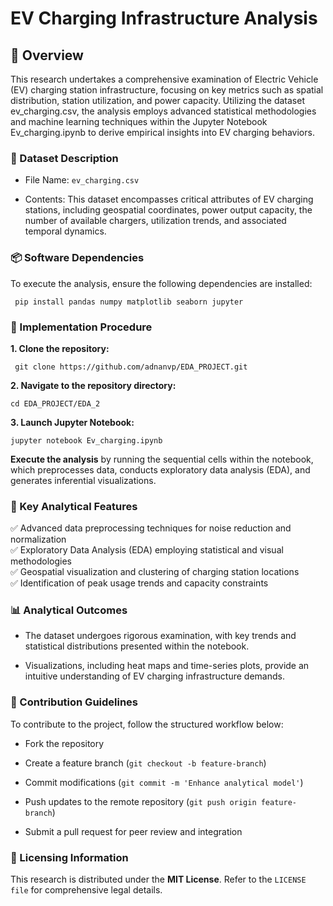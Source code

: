 # EV Charging Infrastructure Analysis

## 📌 Overview

This research undertakes a comprehensive examination of Electric Vehicle (EV) charging station infrastructure, focusing on key metrics such as spatial distribution, station utilization, and power capacity. Utilizing the dataset ev_charging.csv, the analysis employs advanced statistical methodologies and machine learning techniques within the Jupyter Notebook Ev_charging.ipynb to derive empirical insights into EV charging behaviors.

### 📂 Dataset Description

   * File Name: `ev_charging.csv`<br>
  
   *   Contents: This dataset encompasses critical attributes of EV charging stations, including geospatial coordinates, power output capacity, the number of available chargers, utilization trends, and associated temporal dynamics.<br>


### 📦 Software Dependencies

To execute the analysis, ensure the following dependencies are installed:<br>

     pip install pandas numpy matplotlib seaborn jupyter

### 🚀 Implementation Procedure

**1.  Clone the repository:** <br>

     git clone https://github.com/adnanvp/EDA_PROJECT.git

**2.  Navigate to the repository directory:** <br>

    cd EDA_PROJECT/EDA_2

**3.  Launch Jupyter Notebook:** <br>

    jupyter notebook Ev_charging.ipynb

**Execute the analysis** by running the sequential cells within the notebook, which preprocesses data, conducts exploratory data analysis (EDA), and generates inferential visualizations.

### 🎯 Key Analytical Features

  ✅ Advanced data preprocessing techniques for noise reduction and normalization<br>
  ✅ Exploratory Data Analysis (EDA) employing statistical and visual methodologies<br>
  ✅ Geospatial visualization and clustering of charging station locations<br>
  ✅ Identification of peak usage trends and capacity constraints<br>

### 📊 Analytical Outcomes

* The dataset undergoes rigorous examination, with key trends and statistical distributions presented within the notebook.

* Visualizations, including heat maps and time-series plots, provide an intuitive understanding of EV charging infrastructure demands.

### 🤝 Contribution Guidelines

To contribute to the project, follow the structured workflow below:<br>

* Fork the repository<br>

* Create a feature branch (`git checkout -b feature-branch`)<br>

* Commit modifications (`git commit -m 'Enhance analytical model'`)<br>

* Push updates to the remote repository (`git push origin feature-branch`)<br>

* Submit a pull request for peer review and integration<br>

### 📜 Licensing Information

This research is distributed under the **MIT License**. Refer to the `LICENSE file` for comprehensive legal details.
